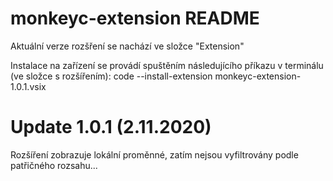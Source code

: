 # monkeyc-extension README

Aktuální verze rozšření se nachází ve složce "Extension"

Instalace na zařízení se provádí spuštěním následujícího příkazu v terminálu (ve složce s rozšířením):
code --install-extension monkeyc-extension-1.0.1.vsix

# Update 1.0.1 (2.11.2020)
Rozšíření zobrazuje lokální proměnné, zatím nejsou vyfiltrovány podle patřičného rozsahu...

